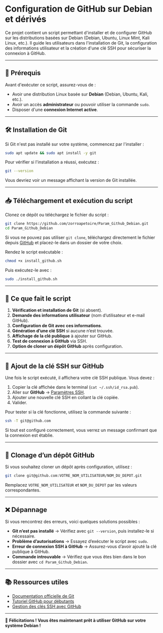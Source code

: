 # Configuration de GitHub sur Debian et dérivés

Ce projet contient un script permettant d'installer et de configurer GitHub sur les distributions basées sur Debian (Debian, Ubuntu, Linux Mint, Kali Linux, etc.). Il guide les utilisateurs dans l'installation de Git, la configuration des informations utilisateur et la création d'une clé SSH pour sécuriser la connexion à GitHub.

---

## 📌 Prérequis

Avant d'exécuter ce script, assurez-vous de :

- Avoir une distribution Linux basée sur **Debian** (Debian, Ubuntu, Kali, etc.).
- Avoir un accès **administrateur** ou pouvoir utiliser la commande `sudo`.
- Disposer d'une **connexion Internet active**.

---

## 🛠️ Installation de Git

Si Git n'est pas installé sur votre système, commencez par l'installer :

```bash
sudo apt update && sudo apt install -y git
```

Pour vérifier si l'installation a réussi, exécutez :

```bash
git --version
```

Vous devriez voir un message affichant la version de Git installée.

---

## 📥 Téléchargement et exécution du script

Clonez ce dépôt ou téléchargez le fichier du script :

```bash
git clone https://github.com/zorroapetoire/Param_Github_Debian.git
cd Param_Github_Debian
```

Si vous ne pouvez pas utiliser `git clone`, téléchargez directement le fichier depuis [GitHub](https://github.com/zorroapetoire/Param_Github_Debian) et placez-le dans un dossier de votre choix.

Rendez le script exécutable :

```bash
chmod +x install_github.sh
```

Puis exécutez-le avec :

```bash
sudo ./install_github.sh
```

---

## 🔧 Ce que fait le script

1. **Vérification et installation de Git** (si absent).
2. **Demande des informations utilisateur** (nom d’utilisateur et e-mail GitHub).
3. **Configuration de Git avec ces informations**.
4. **Génération d’une clé SSH** si aucune n’est trouvée.
5. **Affichage de la clé publique** à ajouter sur GitHub.
6. **Test de connexion à GitHub** via SSH.
7. **Option de cloner un dépôt GitHub** après configuration.

---

## 🔑 Ajout de la clé SSH sur GitHub

Une fois le script exécuté, il affichera votre clé SSH publique. Vous devez :

1. Copier la clé affichée dans le terminal (`cat ~/.ssh/id_rsa.pub`).
2. Aller sur **GitHub** → [Paramètres SSH](https://github.com/settings/keys).
3. Ajouter une nouvelle clé SSH en collant la clé copiée.
4. Valider.

Pour tester si la clé fonctionne, utilisez la commande suivante :

```bash
ssh -T git@github.com
```

Si tout est configuré correctement, vous verrez un message confirmant que la connexion est établie.

---

## 🚀 Clonage d’un dépôt GitHub

Si vous souhaitez cloner un dépôt après configuration, utilisez :

```bash
git clone git@github.com:VOTRE_NOM_UTILISATEUR/NOM_DU_DEPOT.git
```

Remplacez `VOTRE_NOM_UTILISATEUR` et `NOM_DU_DEPOT` par les valeurs correspondantes.

---

## ❌ Dépannage

Si vous rencontrez des erreurs, voici quelques solutions possibles :

- **Git n’est pas installé** → Vérifiez avec `git --version`, puis installez-le si nécessaire.
- **Problème d’autorisations** → Essayez d’exécuter le script avec `sudo`.
- **Erreur de connexion SSH à GitHub** → Assurez-vous d’avoir ajouté la clé publique à GitHub.
- **Commande introuvable** → Vérifiez que vous êtes bien dans le bon dossier avec `cd Param_Github_Debian`.

---

## 📚 Ressources utiles

- [Documentation officielle de Git](https://git-scm.com/doc)
- [Tutoriel GitHub pour débutants](https://docs.github.com/fr/get-started)
- [Gestion des clés SSH avec GitHub](https://docs.github.com/en/authentication/connecting-to-github-with-ssh)

---

🎉 **Félicitations ! Vous êtes maintenant prêt à utiliser GitHub sur votre système Debian !**


